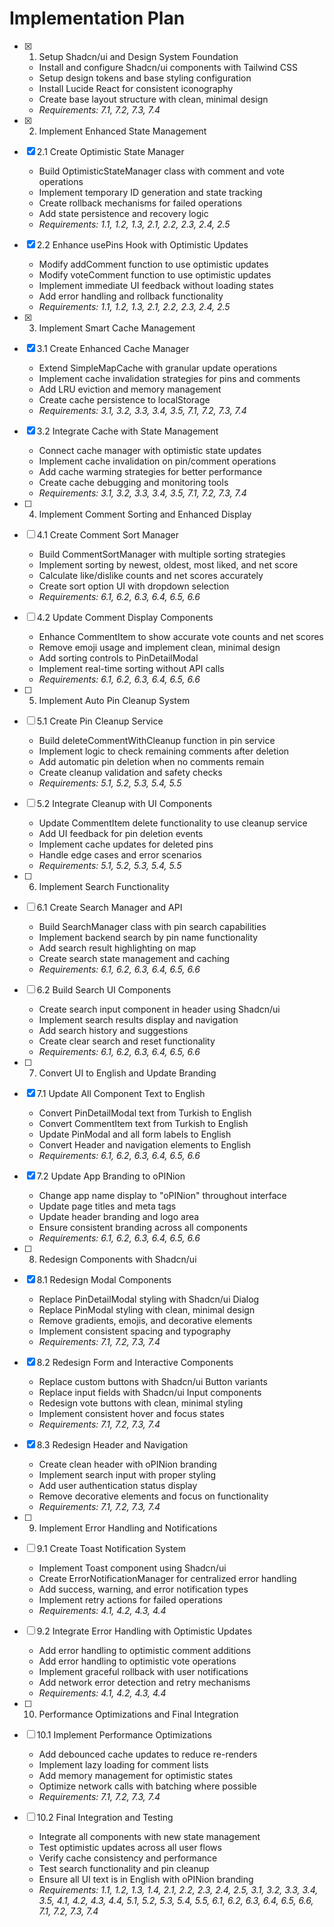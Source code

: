 # Implementation Plan

- [x] 1. Setup Shadcn/ui and Design System Foundation

  - Install and configure Shadcn/ui components with Tailwind CSS
  - Setup design tokens and base styling configuration
  - Install Lucide React for consistent iconography
  - Create base layout structure with clean, minimal design
  - _Requirements: 7.1, 7.2, 7.3, 7.4_

- [x] 2. Implement Enhanced State Management
- [x] 2.1 Create Optimistic State Manager

  - Build OptimisticStateManager class with comment and vote operations
  - Implement temporary ID generation and state tracking
  - Create rollback mechanisms for failed operations
  - Add state persistence and recovery logic
  - _Requirements: 1.1, 1.2, 1.3, 2.1, 2.2, 2.3, 2.4, 2.5_

- [x] 2.2 Enhance usePins Hook with Optimistic Updates

  - Modify addComment function to use optimistic updates
  - Modify voteComment function to use optimistic updates
  - Implement immediate UI feedback without loading states
  - Add error handling and rollback functionality
  - _Requirements: 1.1, 1.2, 1.3, 2.1, 2.2, 2.3, 2.4, 2.5_

- [x] 3. Implement Smart Cache Management
- [x] 3.1 Create Enhanced Cache Manager

  - Extend SimpleMapCache with granular update operations
  - Implement cache invalidation strategies for pins and comments
  - Add LRU eviction and memory management
  - Create cache persistence to localStorage
  - _Requirements: 3.1, 3.2, 3.3, 3.4, 3.5, 7.1, 7.2, 7.3, 7.4_

- [x] 3.2 Integrate Cache with State Management

  - Connect cache manager with optimistic state updates
  - Implement cache invalidation on pin/comment operations
  - Add cache warming strategies for better performance
  - Create cache debugging and monitoring tools
  - _Requirements: 3.1, 3.2, 3.3, 3.4, 3.5, 7.1, 7.2, 7.3, 7.4_

- [ ] 4. Implement Comment Sorting and Enhanced Display
- [ ] 4.1 Create Comment Sort Manager

  - Build CommentSortManager with multiple sorting strategies
  - Implement sorting by newest, oldest, most liked, and net score
  - Calculate like/dislike counts and net scores accurately
  - Create sort option UI with dropdown selection
  - _Requirements: 6.1, 6.2, 6.3, 6.4, 6.5, 6.6_

- [ ] 4.2 Update Comment Display Components

  - Enhance CommentItem to show accurate vote counts and net scores
  - Remove emoji usage and implement clean, minimal design
  - Add sorting controls to PinDetailModal
  - Implement real-time sorting without API calls
  - _Requirements: 6.1, 6.2, 6.3, 6.4, 6.5, 6.6_

- [ ] 5. Implement Auto Pin Cleanup System
- [ ] 5.1 Create Pin Cleanup Service

  - Build deleteCommentWithCleanup function in pin service
  - Implement logic to check remaining comments after deletion
  - Add automatic pin deletion when no comments remain
  - Create cleanup validation and safety checks
  - _Requirements: 5.1, 5.2, 5.3, 5.4, 5.5_

- [ ] 5.2 Integrate Cleanup with UI Components

  - Update CommentItem delete functionality to use cleanup service
  - Add UI feedback for pin deletion events
  - Implement cache updates for deleted pins
  - Handle edge cases and error scenarios
  - _Requirements: 5.1, 5.2, 5.3, 5.4, 5.5_

- [ ] 6. Implement Search Functionality
- [ ] 6.1 Create Search Manager and API

  - Build SearchManager class with pin search capabilities
  - Implement backend search by pin name functionality
  - Add search result highlighting on map
  - Create search state management and caching
  - _Requirements: 6.1, 6.2, 6.3, 6.4, 6.5, 6.6_

- [ ] 6.2 Build Search UI Components

  - Create search input component in header using Shadcn/ui
  - Implement search results display and navigation
  - Add search history and suggestions
  - Create clear search and reset functionality
  - _Requirements: 6.1, 6.2, 6.3, 6.4, 6.5, 6.6_

- [ ] 7. Convert UI to English and Update Branding
- [x] 7.1 Update All Component Text to English

  - Convert PinDetailModal text from Turkish to English
  - Convert CommentItem text from Turkish to English
  - Update PinModal and all form labels to English
  - Convert Header and navigation elements to English
  - _Requirements: 6.1, 6.2, 6.3, 6.4, 6.5, 6.6_

- [x] 7.2 Update App Branding to oPINion

  - Change app name display to "oPINion" throughout interface
  - Update page titles and meta tags
  - Update header branding and logo area
  - Ensure consistent branding across all components
  - _Requirements: 6.1, 6.2, 6.3, 6.4, 6.5, 6.6_

- [ ] 8. Redesign Components with Shadcn/ui
- [x] 8.1 Redesign Modal Components

  - Replace PinDetailModal styling with Shadcn/ui Dialog
  - Replace PinModal styling with clean, minimal design
  - Remove gradients, emojis, and decorative elements
  - Implement consistent spacing and typography
  - _Requirements: 7.1, 7.2, 7.3, 7.4_

- [x] 8.2 Redesign Form and Interactive Components

  - Replace custom buttons with Shadcn/ui Button variants
  - Replace input fields with Shadcn/ui Input components
  - Redesign vote buttons with clean, minimal styling
  - Implement consistent hover and focus states
  - _Requirements: 7.1, 7.2, 7.3, 7.4_

- [x] 8.3 Redesign Header and Navigation

  - Create clean header with oPINion branding
  - Implement search input with proper styling
  - Add user authentication status display
  - Remove decorative elements and focus on functionality
  - _Requirements: 7.1, 7.2, 7.3, 7.4_

- [ ] 9. Implement Error Handling and Notifications
- [ ] 9.1 Create Toast Notification System

  - Implement Toast component using Shadcn/ui
  - Create ErrorNotificationManager for centralized error handling
  - Add success, warning, and error notification types
  - Implement retry actions for failed operations
  - _Requirements: 4.1, 4.2, 4.3, 4.4_

- [ ] 9.2 Integrate Error Handling with Optimistic Updates

  - Add error handling to optimistic comment additions
  - Add error handling to optimistic vote operations
  - Implement graceful rollback with user notifications
  - Add network error detection and retry mechanisms
  - _Requirements: 4.1, 4.2, 4.3, 4.4_

- [ ] 10. Performance Optimizations and Final Integration
- [ ] 10.1 Implement Performance Optimizations

  - Add debounced cache updates to reduce re-renders
  - Implement lazy loading for comment lists
  - Add memory management for optimistic states
  - Optimize network calls with batching where possible
  - _Requirements: 7.1, 7.2, 7.3, 7.4_

- [ ] 10.2 Final Integration and Testing
  - Integrate all components with new state management
  - Test optimistic updates across all user flows
  - Verify cache consistency and performance
  - Test search functionality and pin cleanup
  - Ensure all UI text is in English with oPINion branding
  - _Requirements: 1.1, 1.2, 1.3, 1.4, 2.1, 2.2, 2.3, 2.4, 2.5, 3.1, 3.2, 3.3, 3.4, 3.5, 4.1, 4.2, 4.3, 4.4, 5.1, 5.2, 5.3, 5.4, 5.5, 6.1, 6.2, 6.3, 6.4, 6.5, 6.6, 7.1, 7.2, 7.3, 7.4_
